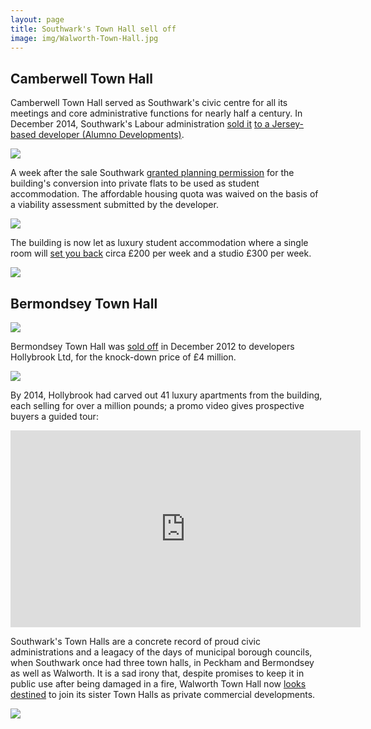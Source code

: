 ```yaml
---
layout: page
title: Southwark's Town Hall sell off
image: img/Walworth-Town-Hall.jpg
---
```

## Camberwell Town Hall
Camberwell Town Hall served as Southwark's civic centre for all its meetings and core administrative functions for nearly half a century. In December 2014, Southwark's Labour administration [sold it](https://www.southwarknews.co.uk/news/town-halls-residence-students-move-former-southwark-town-hall-peckham/) [to a Jersey-based developer (Alumno Developments)](http://crappistmartin.github.io/images/LR_PeckhamTownHall.pdf). 

![](http://crappistmartin.github.io/images/PeckhamTownHall.jpg)

A week after the sale Southwark [granted planning permission](http://moderngov.southwark.gov.uk/documents/s42948/Item%201%20and%202%20report.pdf) for the building's conversion into private flats to be used as student accommodation. The affordable housing quota was waived on the basis of a viability assessment submitted by the developer.  

![](http://35percent.org/img/peckhamtownhall.png)

The building is now let as luxury student accommodation where a single room will [set you back](https://www.gold.ac.uk/accommodation/halls/town-hall-camberwell/) circa £200 per week and a studio £300 per week.

![](https://www.gold.ac.uk/media/images-by-section/life-on-campus/accommodation/new-halls-images-2018/camberwell/0C8A1029.jpg)

## Bermondsey Town Hall 

![](https://media.onthemarket.com/properties/2337629/img_0_2_ls.jpg) 

Bermondsey Town Hall was [sold off](http://crappistmartin.github.io/images/LR_bermondseytownhall.pdf) in December 2012 to developers Hollybrook Ltd, for the knock-down price of £4 million. 

![](http://crappistmartin.github.io/images/LR_bermondseytownhall.png) 

By 2014, Hollybrook had carved out 41 luxury apartments from the building, each selling for over a million pounds; a promo video gives prospective buyers a guided tour:

<iframe width="560" height="315" src="https://www.youtube.com/embed/CKo8KxiJSdI" align="center" frameborder="0" allowfullscreen></iframe>

Southwark's Town Halls are a concrete record of proud civic administrations and a leagacy of the days of municipal borough councils, when Southwark once had three town halls, in Peckham and Bermondsey as well as Walworth.  It is a sad irony that, despite promises to keep it in public use after being damaged in a fire, Walworth Town Hall now [looks destined](https://www.southwarknews.co.uk/news/town-hall-plans-unfit-for-purpose-says-heritage-society/) to join its sister Town Halls as private commercial developments.

![](https://www.london-se1.co.uk/news/imageuploads/1364655642_91.125.225.38.jpg)

